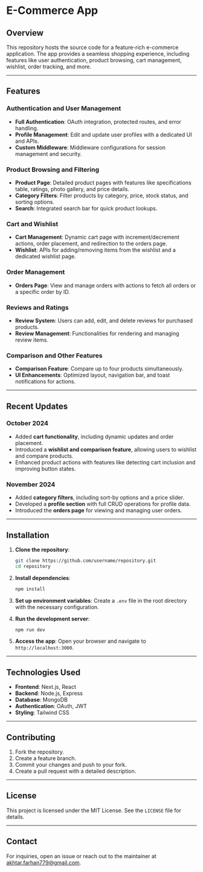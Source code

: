 # E-Commerce App

## Overview

This repository hosts the source code for a feature-rich e-commerce application. The app provides a seamless shopping experience, including features like user authentication, product browsing, cart management, wishlist, order tracking, and more.

---

## Features

### Authentication and User Management

- **Full Authentication**: OAuth integration, protected routes, and error handling.
- **Profile Management**: Edit and update user profiles with a dedicated UI and APIs.
- **Custom Middleware**: Middleware configurations for session management and security.

### Product Browsing and Filtering

- **Product Page**: Detailed product pages with features like specifications table, ratings, photo gallery, and price details.
- **Category Filters**: Filter products by category, price, stock status, and sorting options.
- **Search**: Integrated search bar for quick product lookups.

### Cart and Wishlist

- **Cart Management**: Dynamic cart page with increment/decrement actions, order placement, and redirection to the orders page.
- **Wishlist**: APIs for adding/removing items from the wishlist and a dedicated wishlist page.

### Order Management

- **Orders Page**: View and manage orders with actions to fetch all orders or a specific order by ID.

### Reviews and Ratings

- **Review System**: Users can add, edit, and delete reviews for purchased products.
- **Review Management**: Functionalities for rendering and managing review items.

### Comparison and Other Features

- **Comparison Feature**: Compare up to four products simultaneously.
- **UI Enhancements**: Optimized layout, navigation bar, and toast notifications for actions.

---

## Recent Updates

### October 2024

- Added **cart functionality**, including dynamic updates and order placement.
- Introduced a **wishlist and comparison feature**, allowing users to wishlist and compare products.
- Enhanced product actions with features like detecting cart inclusion and improving button states.

### November 2024

- Added **category filters**, including sort-by options and a price slider.
- Developed a **profile section** with full CRUD operations for profile data.
- Introduced the **orders page** for viewing and managing user orders.

---

## Installation

1. **Clone the repository**:

   ```bash
   git clone https://github.com/username/repository.git
   cd repository
   ```

2. **Install dependencies**:

   ```bash
   npm install
   ```

3. **Set up environment variables**:
   Create a `.env` file in the root directory with the necessary configuration.

4. **Run the development server**:

   ```bash
   npm run dev
   ```

5. **Access the app**:
   Open your browser and navigate to `http://localhost:3000`.

---

## Technologies Used

- **Frontend**: Next.js, React
- **Backend**: Node.js, Express
- **Database**: MongoDB
- **Authentication**: OAuth, JWT
- **Styling**: Tailwind CSS

---

## Contributing

1. Fork the repository.
2. Create a feature branch.
3. Commit your changes and push to your fork.
4. Create a pull request with a detailed description.

---

## License

This project is licensed under the MIT License. See the `LICENSE` file for details.

---

## Contact

For inquiries, open an issue or reach out to the maintainer at [akhtar.farhan779@gmail.com](mailto:akhtar.farhan779@gmail.com).
